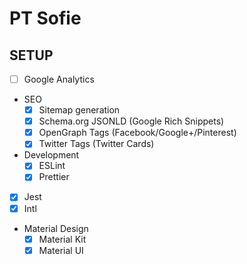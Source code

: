 # PT Sofie

## SETUP

- [ ] Google Analytics
- SEO
  - [x] Sitemap generation
  - [x] Schema.org JSONLD (Google Rich Snippets)
  - [x] OpenGraph Tags (Facebook/Google+/Pinterest)
  - [x] Twitter Tags (Twitter Cards)
- Development
  - [x] ESLint
  - [x] Prettier
- [x] Jest
- [x] Intl
- Material Design
  - [x] Material Kit
  - [x] Material UI
